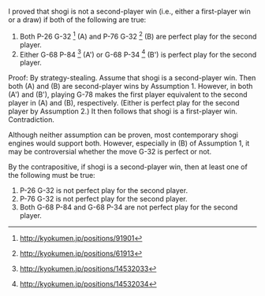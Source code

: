 ---
---

I proved that shogi is not a second-player win (i.e., either a first-player win or a draw) if both of the following are true:

1. Both P-26 G-32 [^1] (A) and P-76 G-32 [^2] (B) are perfect play for the second player.
2. Either G-68 P-84 [^3] (A') or G-68 P-34 [^4] (B') is perfect play for the second player.

Proof: By strategy-stealing.  Assume that shogi is a second-player win.  Then both (A) and (B) are second-player wins by Assumption 1.  However, in both (A') and (B'), playing G-78 makes the first player equivalent to the second player in (A) and (B), respectively.  (Either is perfect play for the second player by Assumption 2.)  It then follows that shogi is a first-player win.  Contradiction.

Although neither assumption can be proven, most contemporary shogi engines would support both.  However, especially in (B) of Assumption 1, it may be controversial whether the move G-32 is perfect or not.

By the contrapositive, if shogi is a second-player win, then at least one of the following must be true:

1. P-26 G-32 is not perfect play for the second player.
2. P-76 G-32 is not perfect play for the second player.
3. Both G-68 P-84 and G-68 P-34 are not perfect play for the second player.

[^1]: http://kyokumen.jp/positions/91901
[^2]: http://kyokumen.jp/positions/61913
[^3]: http://kyokumen.jp/positions/14532033
[^4]: http://kyokumen.jp/positions/14532034
